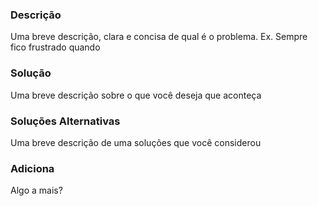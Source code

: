 ### Descrição

Uma breve descrição, clara e concisa de qual é o problema. Ex. Sempre fico frustrado quando

### Solução

Uma breve descrição sobre o que você deseja que aconteça

### Soluções Alternativas

Uma breve descrição de uma soluções que você considerou

### Adiciona

Algo a mais?
